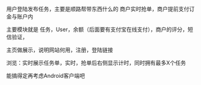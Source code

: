 用户登陆发布任务，主要是顺路帮带东西什么的
商户实时抢单，商户提前支付订金与账户内

主要模块就是 任务，User，余额（后面要有支付宝在线支付），商户的评分，短信验证，

主页做展示，说明网站何用，注册，登陆链接

浏览：实时展示任务单，实时，抢单后右侧显示计时，同时拥有最多X个任务


能搞得定再考虑Android客户端吧



